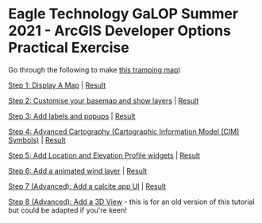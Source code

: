 # Eagle Technology GaLOP Summer 2021 - ArcGIS Developer Options Practical Exercise

Go through the following to make [this tramping map](https://laughing-euler-336e24.netlify.app/7%20add%20application%20ui/))

 [Step 1: Display A Map](step1.md) | [Result](https://laughing-euler-336e24.netlify.app/1%20display%20a%20map/)

 [Step 2: Customise your basemap and show layers](step2.md) | [Result](https://laughing-euler-336e24.netlify.app/2%20customise%20your%20map%20and%20show%20layers/)
 
 [Step 3: Add labels and popups](step3.md) | [Result](https://laughing-euler-336e24.netlify.app/3%20labels%20and%20popups/)

 [Step 4: Advanced Cartography (Cartographic Information Model (CIM) Symbols)](step4.md) | [Result](https://laughing-euler-336e24.netlify.app/4%20advanced%20cartography/)

 [Step 5: Add Location and Elevation Profile widgets](step5.md) | [Result](https://laughing-euler-336e24.netlify.app/5%20add%20widgets/)

 [Step 6: Add a animated wind layer](step6.md) | [Result](https://laughing-euler-336e24.netlify.app/6%20add%20wind/)

 [Step 7 (Advanced): Add a calcite app UI](step7.md) | [Result](https://laughing-euler-336e24.netlify.app/7%20add%20application%20ui/)
 
 [Step 8 (Advanced): Add a 3D View](step8.md) - this is for an old version of this tutorial but could be adapted if you're keen!
